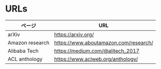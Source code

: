 # URLs

ページ | URL
--- | ---
arXiv | https://arxiv.org/
Amazon research | https://www.aboutamazon.com/research/
Alibaba Tech | https://medium.com/@alitech_2017
ACL anthology | https://www.aclweb.org/anthology/

